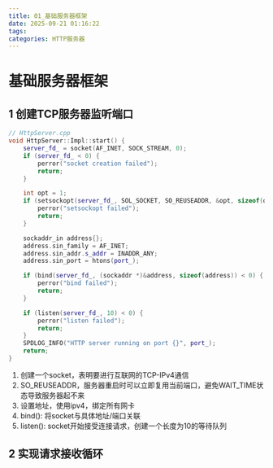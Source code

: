 ```yaml
---
title: 01_基础服务器框架
date: 2025-09-21 01:16:22
tags:
categories: HTTP服务器
---
```

# 基础服务器框架
## 1 创建TCP服务器监听端口
```cpp
// HttpServer.cpp
void HttpServer::Impl::start() {
    server_fd_ = socket(AF_INET, SOCK_STREAM, 0);
    if (server_fd_ < 0) {
        perror("socket creation failed");
        return;
    }

    int opt = 1;
    if (setsockopt(server_fd_, SOL_SOCKET, SO_REUSEADDR, &opt, sizeof(opt))) {
        perror("setsockopt failed");
        return;
    }

    sockaddr_in address{};
    address.sin_family = AF_INET;
    address.sin_addr.s_addr = INADDR_ANY;
    address.sin_port = htons(port_);

    if (bind(server_fd_, (sockaddr *)&address, sizeof(address)) < 0) {
        perror("bind failed");
        return;
    }

    if (listen(server_fd_, 10) < 0) {
        perror("listen failed");
        return;
    }
    SPDLOG_INFO("HTTP server running on port {}", port_);
    return;
}
```
1. 创建一个socket，表明要进行互联网的TCP-IPv4通信
2. SO_REUSEADDR，服务器重启时可以立即复用当前端口，避免WAIT_TIME状态导致服务器起不来
3. 设置地址，使用ipv4，绑定所有网卡
4. bind(): 将socket与具体地址/端口关联
5. listen(): socket开始接受连接请求，创建一个长度为10的等待队列

## 2 实现请求接收循环
